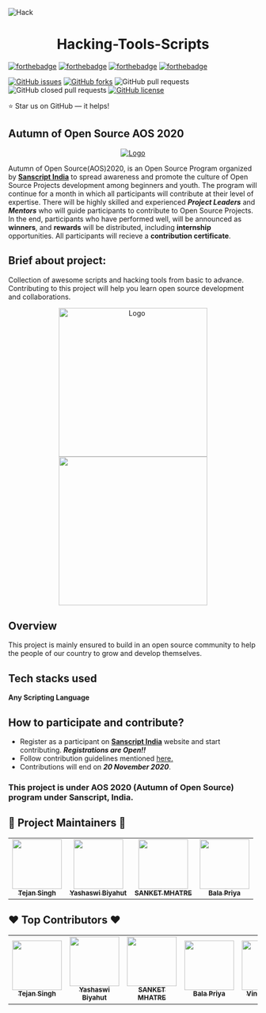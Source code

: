 
![Hack](https://github.com/Mukulbaid63/hacking-tools-scripts/blob/Mukulbaid63-patch-r/hack.gif)  
<h1 align = "center">Hacking-Tools-Scripts</h1>

[![forthebadge](https://forthebadge.com/images/badges/built-by-developers.svg)](https://forthebadge.com)
[![forthebadge](https://forthebadge.com/images/badges/made-with-python.svg)](https://forthebadge.com)
[![forthebadge](https://forthebadge.com/images/badges/thats-how-they-get-you.svg)](https://forthebadge.com)
[![forthebadge](https://forthebadge.com/images/badges/powered-by-black-magic.svg)](https://forthebadge.com)

[![GitHub issues](https://img.shields.io/github/issues/sanscript-tech/hacking-tools-scripts?style=flat-square)](https://github.com/sanscript-tech/hacking-tools-scripts/issues)
[![GitHub forks](https://img.shields.io/github/forks/sanscript-tech/hacking-tools-scripts?style=flat-square)](https://github.com/sanscript-tech/hacking-tools-scripts/network)
![GitHub pull requests](https://img.shields.io/github/issues-pr/sanscript-tech/hacking-tools-scripts?color=green&style=flat-square)
![GitHub closed pull requests](https://img.shields.io/github/issues-pr-closed-raw/sanscript-tech/hacking-tools-scripts?color=red&style=flat-square)
[![GitHub license](https://img.shields.io/github/license/sanscript-tech/hacking-tools-scripts)](https://github.com/sanscript-tech/hacking-tools-scripts/blob/main/LICENSE)

⭐ Star us on GitHub — it helps!

## Autumn of Open Source AOS 2020
<p align="center">
  <a href="https://sanscript.tech/">
    <img src="https://avatars3.githubusercontent.com/t/4187434?s=280&v=4" alt="Logo">
  </a>

Autumn of Open Source(AOS)2020, is an Open Source Program organized by [**Sanscript India**](https://sanscript.tech) to spread awareness and promote the culture of Open Source Projects development among beginners and youth. The program will continue for a month in which all participants will contribute at their level of expertise. There will be highly skilled and experienced ***Project Leaders*** and ***Mentors*** who will guide participants to contribute to Open Source Projects. In the end, participants who have performed well, will be announced as **winners**, and **rewards** will be distributed, including **internship** opportunities. All participants will recieve a **contribution certificate**.

 ## Brief about project:
Collection of awesome scripts and hacking tools from basic to advance. Contributing to this project will help you learn open source development and collaborations.

<p  align="center"><img src="https://media.giphy.com/media/Rje6bsoJVORnLBfZwP/giphy.gif" alt="Logo" width="300" height="300"> <img src="https://media.giphy.com/media/HoffxyN8ghVuw/giphy.gif" width="300" height="300">

## Overview
This project is mainly ensured to build in an open source community to help the people of our country to grow and develop themselves.

## Tech stacks used

**Any Scripting Language**

## How to participate and contribute?
* Register as a participant on [**Sanscript India**](https://sanscript.tech) website and start contributing. ***Registrations are Open!!***
* Follow contribution guidelines mentioned [here.](https://github.com/sanscript-tech/hacking-tools-scripts/blob/main/CONTRIBUTING.md)
* Contributions will end on ***20 November 2020***.


### This project is under AOS 2020 (Autumn of Open Source) program under Sanscript, India.

## 🌟 Project Maintainers 🌟

<table>
  <tr>
    <td align="center"><a href="https://github.com/tejan-singh"><img src="https://avatars2.githubusercontent.com/u/50990883?s=460&u=17dc74fae6985b2e189377cd4645ac685f932270&v=4" width="100px;" alt=""/><br /><sub><b>Tejan Singh</b></sub></a></td>
    <td align="center"><a href="https://github.com/yashaswibiyahut"><img src="https://avatars1.githubusercontent.com/u/32020835?s=400&u=2bc1c105d1ddba1c710afd7792941ba25d0a78dd&v=4" width="100px;" alt=""/><br /><sub><b>Yashaswi Biyahut</b></sub></a></td>
    <td align="center"><a href="https://github.com/SANKET7738"><img src="https://avatars2.githubusercontent.com/u/60286107?s=460&u=17bfa4a98b6472549ce7bcb025b861c8d653426d&v=4" width="100px;" alt=""/><br /><sub><b>SANKET MHATRE</b></sub></a></td>
    <td align="center"><a href="https://github.com/balapriyac"><img src="https://avatars1.githubusercontent.com/u/47279635?s=400&u=f5166ac287b4feceab836d08b5e8766932de84da&v=4" width="100px;" alt=""/><br /><sub><b> Bala Priya</b></sub></a></td>
  </tr>
</table>

## :heart: Top Contributors :heart: 

<table>
  <tr>
    <td align="center"><a href="https://github.com/tejan-singh"><img src="https://avatars2.githubusercontent.com/u/50990883?s=460&u=17dc74fae6985b2e189377cd4645ac685f932270&v=4" width="100px;" alt=""/><br /><sub><b>Tejan Singh</b></sub></a></td>
    <td align="center"><a href="https://github.com/yashaswibiyahut"><img src="https://avatars1.githubusercontent.com/u/32020835?s=400&u=2bc1c105d1ddba1c710afd7792941ba25d0a78dd&v=4" width="100px;" alt=""/><br /><sub><b>Yashaswi Biyahut</b></sub></a></td>
    <td align="center"><a href="https://github.com/SANKET7738"><img src="https://avatars2.githubusercontent.com/u/60286107?s=460&u=17bfa4a98b6472549ce7bcb025b861c8d653426d&v=4" width="100px;" alt=""/><br /><sub><b>SANKET MHATRE</b></sub></a></td>
    <td align="center"><a href="https://github.com/balapriyac"><img src="https://avatars1.githubusercontent.com/u/47279635?s=400&u=f5166ac287b4feceab836d08b5e8766932de84da&v=4" width="100px;" alt=""/><br /><sub><b> Bala Priya</b></sub></a></td>
    <td align="center"><a href="https://github.com/Ninjavin"><img src="https://avatars2.githubusercontent.com/u/49443829?s=400&u=916bf637cd667f3e5920ba564827e45431d652bc&v=4" width="100px;" alt=""/><br /><sub><b>Vineeta Jain</b></sub></a></td>
    <td align="center"><a href="https://github.com/Sapna2001"><img src="https://avatars2.githubusercontent.com/u/56690856?s=400&u=1d624418971210afff0640114681ffd844f10e72&v=4" width="100px;" alt=""/><br /><sub><b> Hari Sapna Nair</b></sub></a></td>
    <td align="center"><a href="https://github.com/Nibba2018"><img src="https://avatars3.githubusercontent.com/u/29832615?s=460&u=646a33259b66f84806bda6aeafa3e5805797a98c&v=4" width="100px;" alt=""/><br /><sub><b> Soham Biswas</b></sub></a></td>
    <td align="center"><a href="https://github.com/Mukulbaid63"><img src="https://avatars0.githubusercontent.com/u/61585314?v=4" width="100px;" alt=""/><br /><sub><b>Muddhit Baid</b></sub></a></td>
    
  </tr>
</table>

